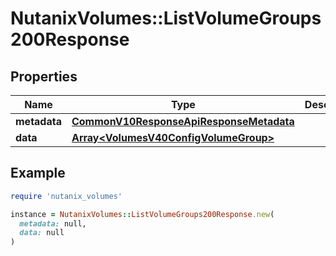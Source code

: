 # NutanixVolumes::ListVolumeGroups200Response

## Properties

| Name | Type | Description | Notes |
| ---- | ---- | ----------- | ----- |
| **metadata** | [**CommonV10ResponseApiResponseMetadata**](CommonV10ResponseApiResponseMetadata.md) |  | [optional] |
| **data** | [**Array&lt;VolumesV40ConfigVolumeGroup&gt;**](VolumesV40ConfigVolumeGroup.md) |  | [optional] |

## Example

```ruby
require 'nutanix_volumes'

instance = NutanixVolumes::ListVolumeGroups200Response.new(
  metadata: null,
  data: null
)
```

